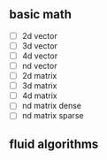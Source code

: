 ## basic math

- [ ] 2d vector
- [ ] 3d vector
- [ ] 4d vector
- [ ] nd vector
- [ ] 2d matrix
- [ ] 3d matrix
- [ ] 4d matrix
- [ ] nd matrix dense
- [ ] nd matrix sparse

## fluid algorithms
